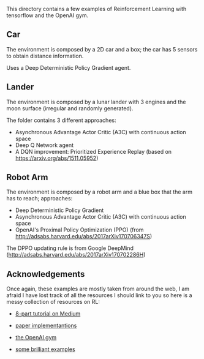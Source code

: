 This directory contains a few examples of Reinforcement Learning with tensorflow and the OpenAI gym.

## Car

The environment is composed by a 2D car and a box; the car has 5 sensors to obtain distance information.

Uses a Deep Deterministic Policy Gradient agent.

## Lander

The environment is composed by a lunar lander with 3 engines and the moon surface (irregular and randomly generated).

The folder contains 3 different approaches:

- Asynchronous Advantage Actor Critic (A3C) with continuous action space
- Deep Q Network agent
- A DQN improvement: Prioritized Experience Replay (based on https://arxiv.org/abs/1511.05952)

## Robot Arm

The environment is composed by a robot arm and a blue box that the arm has to reach; approaches:

- Deep Deterministic Policy Gradient
- Asynchronous Advantage Actor Critic (A3C) with continuous action space
- OpenAI's Proximal Policy Optimization (PPO) (from http://adsabs.harvard.edu/abs/2017arXiv170706347S)

The DPPO updating rule is from Google DeepMind (http://adsabs.harvard.edu/abs/2017arXiv170702286H)

## Acknowledgements

Once again, these examples are mostly taken from around the web, I am afraid I have lost track of all the resources I should link to you so here is a messy collection of resources on RL:

- [8-part tutorial on Medium](https://medium.com/emergent-future/simple-reinforcement-learning-with-tensorflow-part-0-q-learning-with-tables-and-neural-networks-d195264329d0)

- [paper implementantions](https://github.com/carpedm20/deep-rl-tensorflow)

- [the OpenAI gym](https://github.com/openai/gym)

- [some brilliant examples](https://github.com/ppwwyyxx/tensorpack/tree/master/examples)
